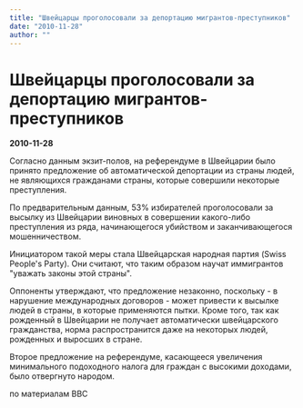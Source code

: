 ```yaml
---
title: "Швейцарцы проголосовали за депортацию мигрантов-преступников"
date: "2010-11-28"
author: ""
---
```


# Швейцарцы проголосовали за депортацию мигрантов-преступников

**2010-11-28** 

Согласно данным экзит-полов, на референдуме в Швейцарии было принято предложение об автоматической депортации из страны людей, не являющихся гражданами страны, которые совершили некоторые преступления.

По предварительным данным, 53% избирателей проголосовали за высылку из Швейцарии виновных в совершении какого-либо преступления из ряда, начинающегося убийством и заканчивающегося мошенничеством.

Инициатором такой меры стала Швейцарская народная партия (Swiss People's Party). Они считают, что таким образом научат иммигрантов "уважать законы этой страны".

Оппоненты утверждают, что предложение незаконно, поскольку - в нарушение международных договоров - может привести к высылке людей в страны, в которые применяются пытки. Кроме того, так как рожденный в Швейцарии не получает автоматически швейцарского гражданства, норма распространится даже на некоторых людей, рожденных и выросших в стране.

Второе предложение на  референдуме, касающееся увеличения минимального подоходного налога для граждан с высокими доходами, было отвергнуто народом.

по материалам BBC